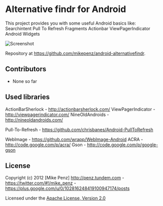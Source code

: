 # Alternative findr for Android

This project provides you with some useful Android basics like:
	Searchintent
	Pull To Refresh
	Fragments
	Actionbar
	ViewPagerIndicator
	Android Widgets

![Screenshot](https://github.com/mikepenz/android-alternativefindr/raw/master/alternativefindr.png)

Repository at <https://github.com/mikepenz/android-alternativefindr>.



## Contributors

* None so far



## Used libraries

ActionBarSherlock		-		<http://actionbarsherlock.com/>
ViewPagerIndicator		-		<http://viewpagerindicator.com/>
NineOldAndroids			-		<http://nineoldandroids.com/>

Pull-To-Refresh			-		<https://github.com/chrisbanes/Android-PullToRefresh>
	   
WebImage  			- 			<https://github.com/wrapp/WebImage-Android>
ACRA 				-			<http://code.google.com/p/acra/>
Gson				-			<http://code.google.com/p/google-gson>



## License
Copyright (c) 2012 [Mike Penz] <http://penz.tundem.com> - <https://twitter.com/#!/mike_penz> - <https://plus.google.com/u/0/102816248419100947174/posts>
	   

Licensed under the [Apache License, Version 2.0](http://www.apache.org/licenses/LICENSE-2.0.html)


